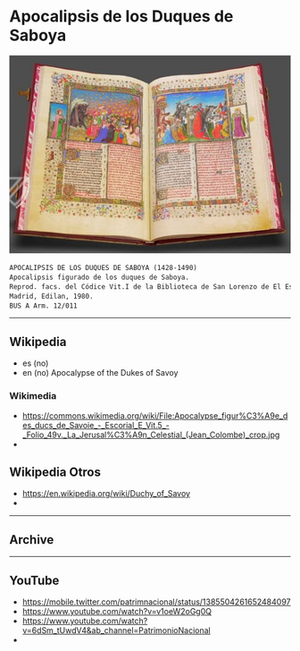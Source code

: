 # Apocalipsis de los Duques de Saboya

![Apocalipsis de los Duques de Saboya](../_files/apocalipsisDeLosDuquesDeSaboya.png)

```txt
APOCALIPSIS DE LOS DUQUES DE SABOYA (1428-1490)
Apocalipsis figurado de los duques de Saboya.
Reprod. facs. del Códice Vit.I de la Biblioteca de San Lorenzo de El Escorial.
Madrid, Edilan, 1980.
BUS A Arm. 12/011
```
___
## Wikipedia
- es (no)
- en (no) Apocalypse of the Dukes of Savoy

### Wikimedia
- https://commons.wikimedia.org/wiki/File:Apocalypse_figur%C3%A9e_des_ducs_de_Savoie_-_Escorial_E_Vit.5_-_Folio_49v._La_Jerusal%C3%A9n_Celestial_(Jean_Colombe)_crop.jpg
- 

## Wikipedia Otros
- https://en.wikipedia.org/wiki/Duchy_of_Savoy
- 
___
## Archive 

___
## YouTube

- https://mobile.twitter.com/patrimnacional/status/1385504261652484097
- https://www.youtube.com/watch?v=v1oeW2oGg0Q
- https://www.youtube.com/watch?v=6dSm_tUwdV4&ab_channel=PatrimonioNacional
- 
